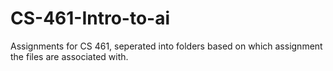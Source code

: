 # CS-461-Intro-to-ai
Assignments for CS 461, seperated into folders based on which assignment the files are associated with.
